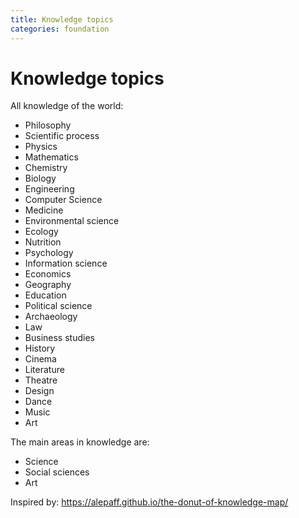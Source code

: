 ```yaml
---
title: Knowledge topics
categories: foundation
---
```

# Knowledge topics

All knowledge of the world:
- Philosophy
- Scientific process
- Physics
- Mathematics
- Chemistry
- Biology
- Engineering
- Computer Science
- Medicine
- Environmental science
- Ecology
- Nutrition
- Psychology
- Information science
- Economics
- Geography
- Education
- Political science
- Archaeology
- Law
- Business studies
- History
- Cinema
- Literature
- Theatre
- Design
- Dance
- Music
- Art

The main areas in knowledge are: 
- Science
- Social sciences
- Art

Inspired by: https://alepaff.github.io/the-donut-of-knowledge-map/